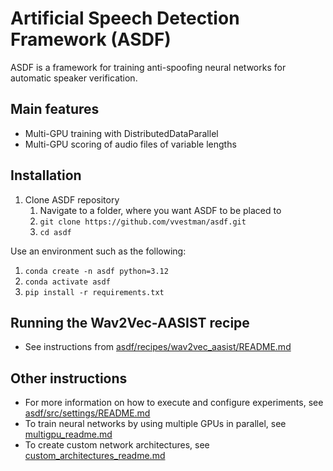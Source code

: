 # Artificial Speech Detection Framework (ASDF)

ASDF is a framework for training anti-spoofing neural networks for automatic speaker verification.

## Main features
- Multi-GPU training with DistributedDataParallel
- Multi-GPU scoring of audio files of variable lengths


## Installation
1) Clone ASDF repository
   1) Navigate to a folder, where you want ASDF to be placed to
   2) `git clone https://github.com/vvestman/asdf.git`
   3) `cd asdf`

Use an environment such as the following:
1) `conda create -n asdf python=3.12`
2) `conda activate asdf`
3) `pip install -r requirements.txt`


## Running the Wav2Vec-AASIST recipe
- See instructions from [asdf/recipes/wav2vec_aasist/README.md](asdf/recipes/wav2vec_aasist/README.md)


## Other instructions
- For more information on how to execute and configure experiments, see [asdf/src/settings/README.md](asdf/src/settings/README.md)
- To train neural networks by using multiple GPUs in parallel, see [multigpu_readme.md](multigpu_readme.md)
- To create custom network architectures, see [custom_architectures_readme.md](custom_architectures_readme.md)
 